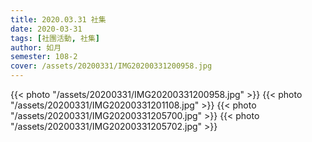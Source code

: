 ```yaml
---
title: 2020.03.31 社集
date: 2020-03-31
tags: [社團活動, 社集]
author: 如月
semester: 108-2
cover: /assets/20200331/IMG20200331200958.jpg
---
```


{{< photo "/assets/20200331/IMG20200331200958.jpg" >}}
{{< photo "/assets/20200331/IMG20200331201108.jpg" >}}
{{< photo "/assets/20200331/IMG20200331205700.jpg" >}}
{{< photo "/assets/20200331/IMG20200331205702.jpg" >}}